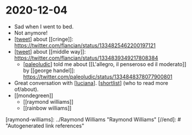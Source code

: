 # 2020-12-04

- Sad when I went to bed.
- Not anymore!
- [[tweet]] about [[cringe]]: https://twitter.com/flancian/status/1334825462200197121
- [[tweet]] about [[middle way]]: https://twitter.com/flancian/status/1334839349217808384
  - [[paleoludic]] told me about [[L'allegro, il penseroso ed il moderato]] by [[george handel]]: https://twitter.com/paleoludic/status/1334848378077900801
- Great conversation with [[luciana]]. [[shortlist]] (who to read more of/about).
- [[mondegreen]]
  - [[raymond williams]]
  - [[rainbow williams]]

[//begin]: # "Autogenerated link references for markdown compatibility"
[tweet]: ../tweet "Tweet"
[middle-way]: ../middle-way "Middle Way"
[paleoludic]: ../paleoludic "Paleoludic"
[luciana]: ../luciana "Luciana"
[shortlist]: ../Shortlist "Shortlist"
[raymond-williams]: ../Raymond Williams "Raymond Williams"
[//end]: # "Autogenerated link references"
